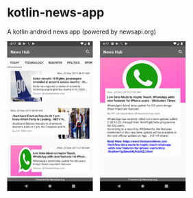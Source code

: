 # kotlin-news-app
A kotlin android news app (powered by newsapi.org)


<pre>
<img src="snapshots/listing.png" alt="News Hub listing" title="A cute kitten" width="200" height="350" />  <img src="snapshots/details.png" alt="News Hub details"
	title="A cute kitten" width="200" height="350" />
</pre>